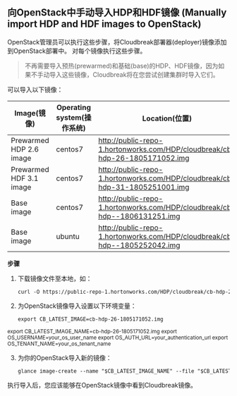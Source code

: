 ## 向OpenStack中手动导入HDP和HDF镜像 (Manually import HDP and HDF images to OpenStack)

OpenStack管理员可以执行这些步骤，将Cloudbreak部署器(deployer)镜像添加到OpenStack部署中。 对每个镜像执行这些步骤。

> 不再需要导入预热(prewarmed)和基础(base)的HDP、HDF镜像，因为如果不手动导入这些镜像，Cloudbreak将在您尝试创建集群时导入它们。

可以导入以下镜像：

| Image(镜像) | Operating system(操作系统) | Location(位置) |
|---|---|---|
| Prewarmed HDP 2.6 image | centos7 | http://public-repo-1.hortonworks.com/HDP/cloudbreak/cb-hdp-26-1805171052.img |
| Prewarmed HDF 3.1 image | centos7 | http://public-repo-1.hortonworks.com/HDP/cloudbreak/cb-hdp-31-1805251001.img |
| Base image | centos7 | http://public-repo-1.hortonworks.com/HDP/cloudbreak/cb-hdp--1806131251.img |
| Base image | ubuntu | http://public-repo-1.hortonworks.com/HDP/cloudbreak/cb-hdp--1805252042.img |

**步骤**

1. 下载镜像文件至本地，如： 

    <pre><small>curl -O https://public-repo-1.hortonworks.com/HDP/cloudbreak/cb-hdp-26-1805171052.img</small></pre>

2. 为OpenStack镜像导入设置以下环境变量：

    <pre><small>export CB_LATEST_IMAGE=cb-hdp-26-1805171052.img
export CB_LATEST_IMAGE_NAME=cb-hdp-26-1805171052.img
export OS_USERNAME=your_os_user_name
export OS_AUTH_URL=your_authentication_url
export OS_TENANT_NAME=your_os_tenant_name</small></pre>

3. 为你的OpenStack导入新的镜像：

    <pre><small>glance image-create --name "$CB_LATEST_IMAGE_NAME" --file "$CB_LATEST_IMAGE" --disk-format qcow2 --container-format bare --progress</small></pre>

执行导入后，您应该能够在OpenStack镜像中看到Cloudbreak镜像。
